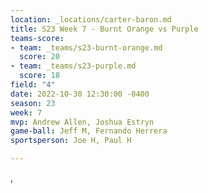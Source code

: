 ```yaml
---
location: _locations/carter-baron.md
title: S23 Week 7 - Burnt Orange vs Purple
teams-score:
- team: _teams/s23-burnt-orange.md
  score: 20
- team: _teams/s23-purple.md
  score: 18
field: "4"
date: 2022-10-30 12:30:00 -0400
season: 23
week: 7
mvp: Andrew Allen, Joshua Estryn
game-ball: Jeff M, Fernando Herrera
sportsperson: Joe H, Paul H

---
```

, 